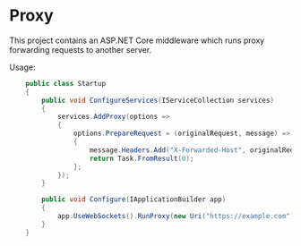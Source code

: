 Proxy
=====

This project contains an ASP.NET Core middleware which runs proxy forwarding requests to another server.

Usage:
```c#
    public class Startup
    {
        public void ConfigureServices(IServiceCollection services)
        {
            services.AddProxy(options =>
            {
                options.PrepareRequest = (originalRequest, message) =>
                {
                    message.Headers.Add("X-Forwarded-Host", originalRequest.Host.Host);
                    return Task.FromResult(0);
                };
            });
        }

        public void Configure(IApplicationBuilder app)
        {
            app.UseWebSockets().RunProxy(new Uri("https://example.com"));
        }
    }
```
